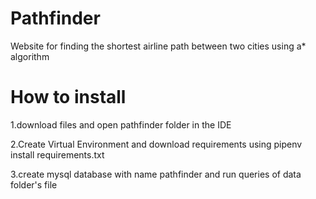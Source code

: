 # Pathfinder
Website for finding the shortest airline path between two cities using a* algorithm


# How to install

1.download files and open pathfinder folder in the IDE

2.Create Virtual Environment and download requirements using pipenv install requirements.txt

3.create mysql database with name pathfinder and run queries of data folder's file
